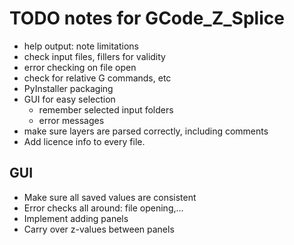 # TODO notes for GCode_Z_Splice

* help output: note limitations
* check input files, fillers for validity
* error checking on file open
* check for relative G commands, etc
* PyInstaller packaging
* GUI for easy selection
	- remember selected input folders
	- error messages
* make sure layers are parsed correctly, including comments
* Add licence info to every file.


## GUI
* Make sure all saved values are consistent
* Error checks all around: file opening,...
* Implement adding panels
* Carry over z-values between panels

